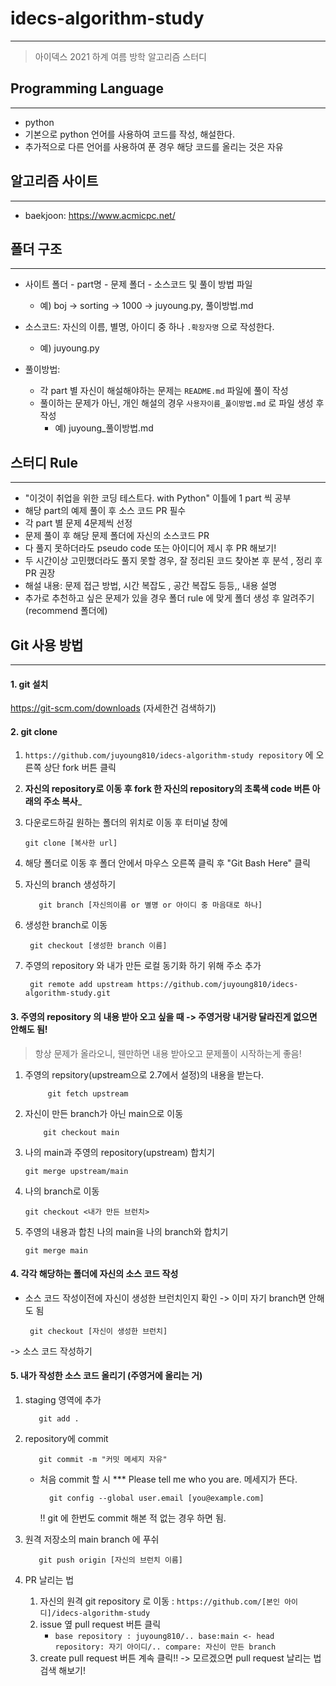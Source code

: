 # idecs-algorithm-study

---

>아이덱스 2021 하계 여름 방학 알고리즘 스터디

## Programming Language

---

+ python
+ 기본으로 python 언어를 사용하여 코드를 작성, 해설한다.
+ 추가적으로 다른 언어를 사용하여 푼 경우 해당 코드를 올리는 것은 자유

## 알고리즘 사이트

---
+ baekjoon: https://www.acmicpc.net/

## 폴더 구조

---
+ 사이트 폴더 - part명 - 문제 폴더 - 소스코드 및 풀이 방법 파일
    + 예) boj -> sorting -> 1000 -> juyoung.py, 풀이방법.md
+ 소스코드: 자신의 이름, 별명, 아이디 중 하나 `.확장자명` 으로 작성한다.
    + 예) juyoung.py
  
+ 풀이방법:
    +  각 part 별 자신이 해설해야하는 문제는 `README.md` 파일에 풀이 작성
    +  풀이하는 문제가 아닌, 개인 해설의 경우 `사용자이름_풀이방법.md` 로 파일 생성 후 작성
        + 예) juyoung_풀이방법.md
  

## 스터디 Rule

---
+  "이것이 취업을 위한 코딩 테스트다. with Python" 이틀에 1 part 씩 공부
+  해당 part의 예제 풀이 후 소스 코드 PR 필수
+  각 part 별 문제 4문제씩 선정
+  문제 풀이 후 해당 문제 폴더에 자신의 소스코드 PR
+  다 풀지 못하더라도 pseudo code 또는 아이디어 제시 후 PR 해보기!
+  두 시간이상 고민했더라도 풀지 못할 경우, 잘 정리된 코드 찾아본 후 분석 , 정리 후 PR 권장
+  해설 내용: 문제 접근 방법, 시간 복잡도 , 공간 복잡도 등등,, 내용 설명
+  추가로 추천하고 싶은 문제가 있을 경우 폴더 rule 에 맞게 폴더 생성 후 알려주기 (recommend 폴더에)

## Git 사용 방법

---
#### 1. git 설치  
https://git-scm.com/downloads (자세한건 검색하기)
#### 2. git clone
1. `https://github.com/juyoung810/idecs-algorithm-study repository` 에 오른쪽 상단 fork 버튼 클릭
2. __자신의 repository로 이동 후 fork 한 자신의 repository의 초록색 code 버튼 아래의 주소 복사___
3. 다운로드하길 원하는 폴더의 위치로 이동 후 터미널 창에

       git clone [복사한 url]

4. 해당 폴더로 이동 후 폴더 안에서 마우스 오른쪽 클릭 후 "Git Bash Here"  클릭
5. 자신의 branch 생성하기

          git branch [자신의이름 or 별명 or 아이디 중 마음대로 하나]

6. 생성한 branch로 이동

        git checkout [생성한 branch 이름]
7. 주영의 repository 와 내가 만든 로컬 동기화 하기 위해 주소 추가

        git remote add upstream https://github.com/juyoung810/idecs-algorithm-study.git



#### 3. 주영의 repository 의 내용 받아 오고 싶을 때 -> 주영거랑 내거랑 달라진게 없으면 안해도 됨!
> 항상 문제가 올라오니, 웬만하면 내용 받아오고 문제풀이 시작하는게 좋음!

1. 주영의 repsitory(upstream으로 2.7에서 설정)의 내용을 받는다.
   
            git fetch upstream
   
2.  자신이 만든 branch가 아닌 main으로 이동
    
            git checkout main
    
3.  나의 main과 주영의 repository(upstream) 합치기

        git merge upstream/main

4.  나의 branch로 이동

        git checkout <내가 만든 브런치>

5.  주영의 내용과 합친 나의 main을 나의 branch와 합치기   

        git merge main

#### 4. 각각 해당하는 폴더에 자신의 소스 코드 작성
   + 소스 코드 작성이전에 자신이 생성한 브런치인지 확인 -> 이미 자기 branch면 안해도 됨
   
          git checkout [자신이 생성한 브런치]
   -> 소스 코드 작성하기

#### 5. 내가 작성한 소스 코드 올리기 (주영거에 올리는 거)
1. staging 영역에 추가

          git add .

2. repository에 commit

          git commit -m "커밋 메세지 자유"

    + 처음 commit 할 시 *** Please tell me who you are. 메세지가 뜬다. 
    
            git config --global user.email [you@example.com]

        !! git 에 한번도 commit 해본 적 없는 경우 하면 됨.

3. 원격 저장소의 main branch 에 푸쉬
  
          git push origin [자신의 브런치 이름]

4. PR 날리는 법
    1. 자신의 원격 git repository 로 이동 : `https://github.com/[본인 아이디]/idecs-algorithm-study`
    2. issue 옆 pull request 버튼 클릭 
       + `base repository : juyoung810/.. base:main <- head repository: 자기 아이디/.. compare: 자신이 만든 branch `
    3. create pull request 버튼 계속 클릭!! -> 모르겠으면 pull request 날리는 법 검색 해보기!
    


          



     






  
    
    




